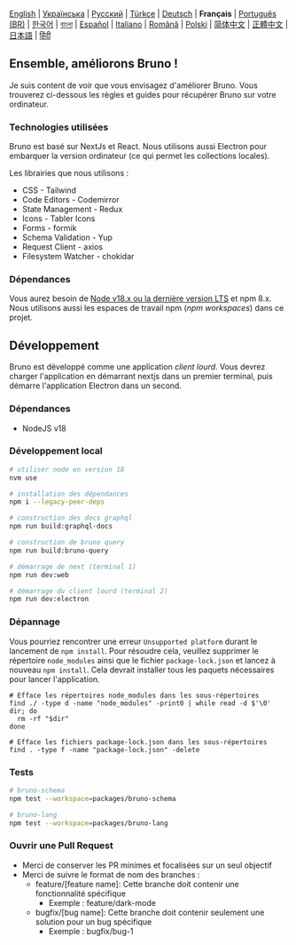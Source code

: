 [English](../../contributing.md)
| [Українська](./contributing_ua.md)
| [Русский](./contributing_ru.md)
| [Türkçe](./contributing_tr.md)
| [Deutsch](./contributing_de.md)
| **Français**
| [Português (BR)](./contributing_pt_br.md)
| [한국어](./contributing_kr.md)
| [বাংলা](./contributing_bn.md)
| [Español](./contributing_es.md)
| [Italiano](./contributing_it.md)
| [Română](./contributing_ro.md)
| [Polski](./contributing_pl.md)
| [简体中文](./contributing_cn.md)
| [正體中文](./contributing_zhtw.md)
| [日本語](./contributing_ja.md)
| [हिंदी](./contributing_hi.md)

## Ensemble, améliorons Bruno !

Je suis content de voir que vous envisagez d'améliorer Bruno. Vous trouverez ci-dessous les règles et guides pour récupérer Bruno sur votre ordinateur.

### Technologies utilisées

Bruno est basé sur NextJs et React. Nous utilisons aussi Electron pour embarquer la version ordinateur (ce qui permet les collections locales).

Les librairies que nous utilisons :

- CSS - Tailwind
- Code Editors - Codemirror
- State Management - Redux
- Icons - Tabler Icons
- Forms - formik
- Schema Validation - Yup
- Request Client - axios
- Filesystem Watcher - chokidar

### Dépendances

Vous aurez besoin de [Node v18.x ou la dernière version LTS](https://nodejs.org/en/) et npm 8.x. Nous utilisons aussi les espaces de travail npm (_npm workspaces_) dans ce projet.

## Développement

Bruno est développé comme une application _client lourd_. Vous devrez charger l'application en démarrant nextjs dans un premier terminal, puis démarre l'application Electron dans un second.

### Dépendances

- NodeJS v18

### Développement local

```bash
# utiliser node en version 18
nvm use

# installation des dépendances
npm i --legacy-peer-deps

# construction des docs graphql
npm run build:graphql-docs

# construction de bruno query
npm run build:bruno-query

# démarrage de next (terminal 1)
npm run dev:web

# démarrage du client lourd (terminal 2)
npm run dev:electron
```

### Dépannage

Vous pourriez rencontrer une erreur `Unsupported platform` durant le lancement de `npm install`. Pour résoudre cela, veuillez supprimer le répertoire `node_modules` ainsi que le fichier `package-lock.json` et lancez à nouveau `npm install`. Cela devrait installer tous les paquets nécessaires pour lancer l'application.

```shell
# Efface les répertoires node_modules dans les sous-répertoires
find ./ -type d -name "node_modules" -print0 | while read -d $'\0' dir; do
  rm -rf "$dir"
done

# Efface les fichiers package-lock.json dans les sous-répertoires
find . -type f -name "package-lock.json" -delete
```

### Tests

```bash
# bruno-schema
npm test --workspace=packages/bruno-schema

# bruno-lang
npm test --workspace=packages/bruno-lang
```

### Ouvrir une Pull Request

- Merci de conserver les PR minimes et focalisées sur un seul objectif
- Merci de suivre le format de nom des branches :
  - feature/[feature name]: Cette branche doit contenir une fonctionnalité spécifique
    - Exemple : feature/dark-mode
  - bugfix/[bug name]: Cette branche doit contenir seulement une solution pour un bug spécifique
    - Exemple : bugfix/bug-1
